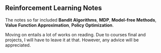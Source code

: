 ## Reinforcement Learning Notes

The notes so far included **Bandit Algorithms**, **MDP**, **Model-free Methods**, **Value Function Approximation**, **Policy Optimization**.

Moving on entails a lot of works on reading. Due to courses final and projects, I will have to leave it at that. However, any advice will be appreciated.
